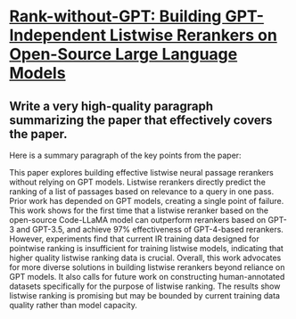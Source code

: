 # [Rank-without-GPT: Building GPT-Independent Listwise Rerankers on   Open-Source Large Language Models](https://arxiv.org/abs/2312.02969)

## Write a very high-quality paragraph summarizing the paper that effectively covers the paper.

 Here is a summary paragraph of the key points from the paper:

This paper explores building effective listwise neural passage rerankers without relying on GPT models. Listwise rerankers directly predict the ranking of a list of passages based on relevance to a query in one pass. Prior work has depended on GPT models, creating a single point of failure. This work shows for the first time that a listwise reranker based on the open-source Code-LLaMA model can outperform rerankers based on GPT-3 and GPT-3.5, and achieve 97% effectiveness of GPT-4-based rerankers. However, experiments find that current IR training data designed for pointwise ranking is insufficient for training listwise models, indicating that higher quality listwise ranking data is crucial. Overall, this work advocates for more diverse solutions in building listwise rerankers beyond reliance on GPT models. It also calls for future work on constructing human-annotated datasets specifically for the purpose of listwise ranking. The results show listwise ranking is promising but may be bounded by current training data quality rather than model capacity.

